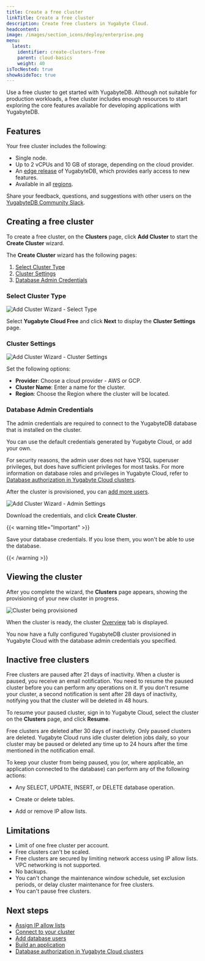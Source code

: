 ```yaml
---
title: Create a free cluster
linkTitle: Create a free cluster
description: Create free clusters in Yugabyte Cloud.
headcontent:
image: /images/section_icons/deploy/enterprise.png
menu:
  latest:
    identifier: create-clusters-free
    parent: cloud-basics
    weight: 40
isTocNested: true
showAsideToc: true
---
```


Use a free cluster to get started with YugabyteDB. Although not suitable for production workloads, a free cluster includes enough resources to start exploring the core features available for developing applications with YugabyteDB.

## Features

Your free cluster includes the following:

- Single node.
- Up to 2 vCPUs and 10 GB of storage, depending on the cloud provider.
- An [edge release](../../cloud-faq/#what-version-of-yugabytedb-does-my-cluster-run-on) of YugabyteDB, which provides early access to new features.
- Available in all [regions](../../release-notes#cloud-provider-regions).

Share your feedback, questions, and suggestions with other users on the [YugabyteDB Community Slack](https://www.yugabyte.com/slack).

## Creating a free cluster

To create a free cluster, on the **Clusters** page, click **Add Cluster** to start the **Create Cluster** wizard.

The **Create Cluster** wizard has the following pages:

1. [Select Cluster Type](#select-cluster-type)
1. [Cluster Settings](#cluster-settings)
1. [Database Admin Credentials](#database-admin-credentials)

### Select Cluster Type

![Add Cluster Wizard - Select Type](/images/yb-cloud/cloud-addcluster1-type.png)

Select **Yugabyte Cloud Free** and click **Next** to display the **Cluster Settings** page.

### Cluster Settings

![Add Cluster Wizard - Cluster Settings](/images/yb-cloud/cloud-addcluster-free2.png)

Set the following options:

- **Provider**: Choose a cloud provider - AWS or GCP.
- **Cluster Name**: Enter a name for the cluster.
- **Region**: Choose the Region where the cluster will be located.

### Database Admin Credentials

The admin credentials are required to connect to the YugabyteDB database that is installed on the cluster.

You can use the default credentials generated by Yugabyte Cloud, or add your own.

For security reasons, the admin user does not have YSQL superuser privileges, but does have sufficient privileges for most tasks. For more information on database roles and privileges in Yugabyte Cloud, refer to [Database authorization in Yugabyte Cloud clusters](../../cloud-secure-clusters/cloud-users/).

After the cluster is provisioned, you can [add more users](../../cloud-secure-clusters/add-users/).

![Add Cluster Wizard - Admin Settings](/images/yb-cloud/cloud-addcluster-admin.png)

Download the credentials, and click **Create Cluster**.

{{< warning title="Important" >}}

Save your database credentials. If you lose them, you won't be able to use the database.

{{< /warning >}}

## Viewing the cluster

After you complete the wizard, the **Clusters** page appears, showing the provisioning of your new cluster in progress.

![Cluster being provisioned](/images/yb-cloud/cloud-cluster-provisioning.png)

When the cluster is ready, the cluster [Overview](../../cloud-monitor/overview/) tab is displayed.

You now have a fully configured YugabyteDB cluster provisioned in Yugabyte Cloud with the database admin credentials you specified.

## Inactive free clusters

Free clusters are paused after 21 days of inactivity. When a cluster is paused, you receive an email notification. You need to resume the paused cluster before you can perform any operations on it. If you don't resume your cluster, a second notification is sent after 28 days of inactivity, notifying you that the cluster will be deleted in 48 hours.

To resume your paused cluster, sign in to Yugabyte Cloud, select the cluster on the **Clusters** page, and click **Resume**.

Free clusters are deleted after 30 days of inactivity. Only paused clusters are deleted. Yugabyte Cloud runs idle cluster deletion jobs daily, so your cluster may be paused or deleted any time up to 24 hours after the time mentioned in the notification email.

To keep your cluster from being paused, you (or, where applicable, an application connected to the database) can perform any of the following actions:

- Any SELECT, UPDATE, INSERT, or DELETE database operation.

- Create or delete tables.

- Add or remove IP allow lists.

## Limitations

- Limit of one free cluster per account.
- Free clusters can't be scaled.
- Free clusters are secured by limiting network access using IP allow lists. VPC networking is not supported.
- No backups.
- You can't change the maintenance window schedule, set exclusion periods, or delay cluster maintenance for free clusters.
- You can't pause free clusters.

## Next steps

- [Assign IP allow lists](../../cloud-secure-clusters/add-connections/)
- [Connect to your cluster](../../cloud-connect/)
- [Add database users](../../cloud-secure-clusters/add-users/)
- [Build an application](../../cloud-quickstart/cloud-build-apps/)
- [Database authorization in Yugabyte Cloud clusters](../../cloud-secure-clusters/cloud-users/)
